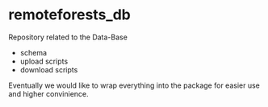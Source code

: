 # remoteforests_db

Repository related to the Data-Base
- schema
- upload scripts
- download scripts


Eventually we would like to wrap everything into the package for easier use and higher convinience.
